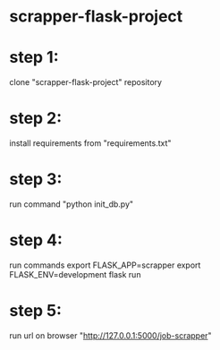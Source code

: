 # scrapper-flask-project

# step 1:
clone "scrapper-flask-project" repository
# step 2:
install requirements from "requirements.txt"
# step 3:
run command "python init_db.py"
# step 4:
run commands
export FLASK_APP=scrapper
export FLASK_ENV=development
flask run
# step 5:
run url on browser "http://127.0.0.1:5000/job-scrapper"
